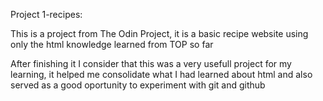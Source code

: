 Project 1-recipes:

This is a project from The Odin Project, it is a basic recipe website using only the html knowledge learned from TOP so far

After finishing it I consider that this was a very usefull project for my learning, it helped me consolidate what I had learned about html and also served as a good oportunity to experiment with git and github